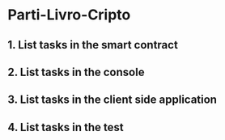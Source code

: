 # Parti-Livro-Cripto

## 1. List tasks in the smart contract
## 2. List tasks in the console
## 3. List tasks in the client side application
## 4. List tasks in the test